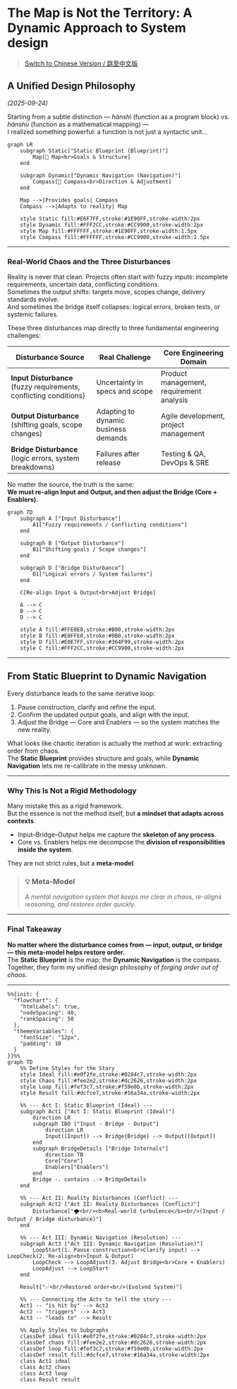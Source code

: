 # The Map is Not the Territory: A Dynamic Approach to System design
> [Switch to Chinese Version / 跳至中文版](../zh/04_unified_philosophy.md)

## A Unified Design Philosophy
*(2025-09-24)*

Starting from a subtle distinction — *hánshì* (function as a program block) vs. *hánshù* (function as a mathematical mapping) —  
I realized something powerful:
a function is not just a syntactic unit...

```mermaid
graph LR
    subgraph Static["Static Blueprint (Blueprint)"]
        Map[📜 Map<br>Goals & Structure]
    end

    subgraph Dynamic["Dynamic Navigation (Navigation)"]
        Compass[🧭 Compass<br>Direction & Adjustment]
    end

    Map -->|Provides goals| Compass
    Compass -->|Adapts to reality| Map

    style Static fill:#E6F7FF,stroke:#1E90FF,stroke-width:2px
    style Dynamic fill:#FFF2CC,stroke:#CC9900,stroke-width:2px
    style Map fill:#FFFFFF,stroke:#1E90FF,stroke-width:1.5px
    style Compass fill:#FFFFFF,stroke:#CC9900,stroke-width:1.5px
```

---

### Real-World Chaos and the Three Disturbances  

Reality is never that clean. Projects often start with fuzzy inputs: incomplete requirements, uncertain data, conflicting conditions.  
Sometimes the output shifts: targets move, scopes change, delivery standards evolve.  
And sometimes the bridge itself collapses: logical errors, broken tests, or systemic failures.  

These three disturbances map directly to three fundamental engineering challenges:  

| Disturbance Source | Real Challenge | Core Engineering Domain |
|--------------------|----------------|--------------------------|
| **Input Disturbance** (fuzzy requirements, conflicting conditions) | Uncertainty in specs and scope | Product management, requirement analysis |
| **Output Disturbance** (shifting goals, scope changes) | Adapting to dynamic business demands | Agile development, project management |
| **Bridge Disturbance** (logic errors, system breakdowns) | Failures after release | Testing & QA, DevOps & SRE |

No matter the source, the truth is the same:  
**We must re-align Input and Output, and then adjust the Bridge (Core + Enablers).**

```mermaid
graph TD
    subgraph A ["Input Disturbance"]
        A1["Fuzzy requirements / Conflicting conditions"]
    end

    subgraph B ["Output Disturbance"]
        B1["Shifting goals / Scope changes"]
    end

    subgraph D ["Bridge Disturbance"]
        D1["Logical errors / System failures"]
    end

    C[Re-align Input & Output<br>Adjust Bridge]

    A --> C
    B --> C
    D --> C

    style A fill:#FFE0E0,stroke:#B00,stroke-width:2px
    style B fill:#E0FFE0,stroke:#0B0,stroke-width:2px
    style D fill:#E0E7FF,stroke:#364F99,stroke-width:2px
    style C fill:#FFF2CC,stroke:#CC9900,stroke-width:2px
```

---

## From Static Blueprint to Dynamic Navigation  

Every disturbance leads to the same iterative loop:  
1. Pause construction, clarify and refine the input.  
2. Confirm the updated output goals, and align with the input.  
3. Adjust the Bridge — Core and Enablers — so the system matches the new reality.  

What looks like chaotic iteration is actually the method at work: extracting order from chaos.  
The **Static Blueprint** provides structure and goals, while **Dynamic Navigation** lets me re-calibrate in the messy unknown.  

---

### Why This Is Not a Rigid Methodology  

Many mistake this as a rigid framework.  
But the essence is not the method itself, but **a mindset that adapts across contexts**.  

- Input–Bridge–Output helps me capture the **skeleton of any process**.  
- Core vs. Enablers helps me decompose the **division of responsibilities inside the system**.  

They are not strict rules, but a **meta-model**.  

> ### 💡 Meta-Model
>
> *A mental navigation system that keeps me clear in chaos, re-aligns reasoning, and restores order quickly.*

---

### Final Takeaway  

**No matter where the disturbance comes from — input, output, or bridge — this meta-model helps restore order.**  
The **Static Blueprint** is the map; the **Dynamic Navigation** is the compass.  
Together, they form my unified design philosophy of *forging order out of chaos*.  

---

```mermaid
%%{init: {
  "flowchart": {
    "htmlLabels": true,
    "nodeSpacing": 40,
    "rankSpacing": 50
  },
  "themeVariables": {
    "fontSize": "12px",
    "padding": 10
  }
}}%%
graph TD
    %% Define Styles for the Story
    style Ideal fill:#e0f2fe,stroke:#0284c7,stroke-width:2px
    style Chaos fill:#fee2e2,stroke:#dc2626,stroke-width:2px
    style Loop fill:#fef3c7,stroke:#f59e0b,stroke-width:2px
    style Result fill:#dcfce7,stroke:#16a34a,stroke-width:2px

    %% --- Act I: Static Blueprint (Ideal) ---
    subgraph Act1 ["Act I: Static Blueprint (Ideal)"]
        direction LR
        subgraph IBO ["Input - Bridge - Output"]
            direction LR
            Input([Input]) --> Bridge{Bridge} --> Output([Output])
        end
        subgraph BridgeDetails ["Bridge Internals"]
            direction TB
            Core["Core"]
            Enablers["Enablers"]
        end
        Bridge -. contains .-> BridgeDetails
    end

    %% --- Act II: Reality Disturbances (Conflict) ---
    subgraph Act2 ["Act II: Reality Disturbances (Conflict)"]
        Disturbance["🌪️<br/><b>Real-world turbulence</b><br/>(Input / Output / Bridge disturbance)"]
    end

    %% --- Act III: Dynamic Navigation (Resolution) ---
    subgraph Act3 ["Act III: Dynamic Navigation (Resolution)"]
        LoopStart(1. Pause construction<br>Clarify input) --> LoopCheck(2. Re-align<br>Input & Output)
        LoopCheck --> LoopAdjust(3. Adjust Bridge<br>Core + Enablers)
        LoopAdjust --> LoopStart
    end

    Result["✅<br/>Restored order<br/>(Evolved System)"]

    %% --- Connecting the Acts to tell the story ---
    Act1 -- "is hit by" --> Act2
    Act2 -- "triggers" --> Act3
    Act3 -- "leads to" --> Result

    %% Apply Styles to Subgraphs
    classDef ideal fill:#e0f2fe,stroke:#0284c7,stroke-width:2px
    classDef chaos fill:#fee2e2,stroke:#dc2626,stroke-width:2px
    classDef loop fill:#fef3c7,stroke:#f59e0b,stroke-width:2px
    classDef result fill:#dcfce7,stroke:#16a34a,stroke-width:2px
    class Act1 ideal
    class Act2 chaos
    class Act3 loop
    class Result result
``` 
